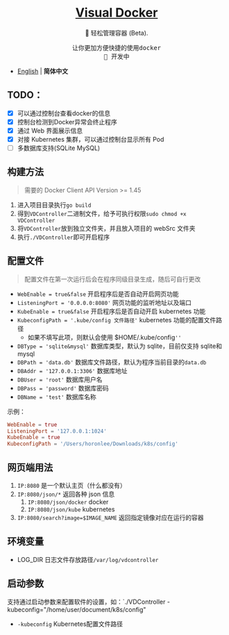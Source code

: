 <h1 align="center">
<a href="https://blog.horonlee.com">Visual Docker</a>
</h1>

<p align="center">
🐳 轻松管理容器 (Beta).
</p>

<pre align="center">
让你更加方便快捷的使用docker
🧪 开发中
</pre>

- [English](./README.md) | **简体中文**

## TODO：
- [x] 可以通过控制台查看docker的信息
- [x] 控制台检测到Docker异常会终止程序
- [x] 通过 Web 界面展示信息
- [x] 对接 Kubernetes 集群，可以通过控制台显示所有 Pod
- [ ] 多数据库支持(SQLite MySQL)

## 构建方法

> 需要的 Docker Client API Version >= 1.45

1. 进入项目目录执行`go build`
2. 得到`VDController`二进制文件，给予可执行权限`sudo chmod +x VDController`
3. 将`VDController`放到独立文件夹，并且放入项目的 webSrc 文件夹
4. 执行`./VDController`即可开启程序

## 配置文件

> 配置文件在第一次运行后会在程序同级目录生成，随后可自行更改

- `WebEnable = true&false` 开启程序后是否自动开启网页功能
- `ListeningPort = '0.0.0.0:8080'` 网页功能的监听地址以及端口
- `KubeEnable = true&false` 开启程序后是否自动开启 kubernetes 功能
- `KubeconfigPath = '.kube/config 文件路径'` kubernetes 功能的配置文件路径
  - 如果不填写此项，则默认会使用 $HOME/.kube/config`''`
- `DBType = 'sqlite&mysql'` 数据库类型，默认为 sqlite，目前仅支持 sqlite和mysql
- `DBPath = 'data.db'` 数据库文件路径，默认为程序当前目录的`data.db`
- `DBAddr = '127.0.0.1:3306'` 数据库地址
- `DBUser = 'root'` 数据库用户名
- `DBPass = 'password'` 数据库密码
- `DBName = 'test'` 数据库名称

示例：
```toml
WebEnable = true
ListeningPort = '127.0.0.1:1024'
KubeEnable = true
KubeconfigPath = '/Users/horonlee/Downloads/k8s/config'
```

## 网页端用法

1. `IP:8080` 是一个默认主页（什么都没有）
2. `IP:8080/json/*` 返回各种 json 信息
   1. `IP:8080/json/docker` docker
   2. `IP:8080/json/kube` kubernetes
3. `IP:8080/search?image=$IMAGE_NAME` 返回指定镜像对应在运行的容器

## 环境变量
- LOG_DIR 日志文件存放路径`/var/log/vdcontroller`

## 启动参数

支持通过启动参数来配置软件的设置，如：`./VDController -kubeconfig="/home/user/document/k8s/config"

- `-kubeconfig` Kubernetes配置文件路径